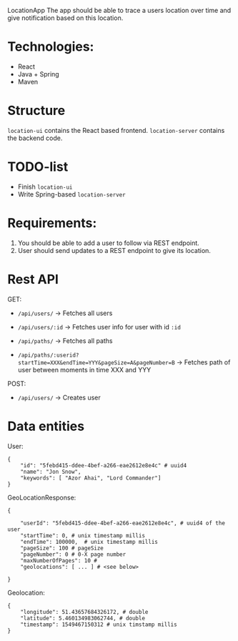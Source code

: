 LocationApp
The app should be able to trace a users location over time and give notification based on this location.


# Technologies:
- React
- Java + Spring 
- Maven

# Structure
`location-ui` contains the React based frontend. `location-server` contains the backend code.

# TODO-list
- Finish `location-ui`
- Write Spring-based `location-server`

# Requirements:
1. You should be able to add a user to follow via REST endpoint.
2. User should send updates to a REST endpoint to give its location.

# Rest API
GET:
- `/api/users/` -> Fetches all users
- `/api/users/:id` -> Fetches user info for user with id `:id`

- `/api/paths/` -> Fetches all paths
- `/api/paths/:userid?startTime=XXX&endTime=YYY&pageSize=A&pageNumber=B` -> Fetches path of user between moments in time XXX and YYY

POST:
- `/api/users/` -> Creates user


# Data entities

User:
```
{
	"id": "5febd415-ddee-4bef-a266-eae2612e8e4c" # uuid4
	"name": "Jon Snow",
	"keywords": [ "Azor Ahai", "Lord Commander"]
}
```


GeoLocationResponse: 
```
{

	"userId": "5febd415-ddee-4bef-a266-eae2612e8e4c", # uuid4 of the user
	"startTime": 0, # unix timestamp millis
	"endTime": 100000,  # unix timestamp millis
	"pageSize": 100 # pageSize
	"pageNumber": 0 # 0-X page number
	"maxNumberOfPages": 10 #
	"geolocations": [ ... ] # <see below>

}
```

Geolocation:
```
{
	"longitude": 51.43657684326172, # double
	"latitude": 5.460134983062744, # double
	"timestamp": 1549467150312 # unix timstamp millis
}
```
